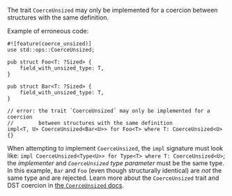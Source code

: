 The trait `CoerceUnsized` may only be implemented for a coercion between
structures with the same definition.

Example of erroneous code:

```compile_fail,E0377
#![feature(coerce_unsized)]
use std::ops::CoerceUnsized;

pub struct Foo<T: ?Sized> {
    field_with_unsized_type: T,
}

pub struct Bar<T: ?Sized> {
    field_with_unsized_type: T,
}

// error: the trait `CoerceUnsized` may only be implemented for a coercion
//        between structures with the same definition
impl<T, U> CoerceUnsized<Bar<U>> for Foo<T> where T: CoerceUnsized<U> {}
```

When attempting to implement `CoerceUnsized`, the `impl` signature must look
like: `impl CoerceUnsized<Type<U>> for Type<T> where T: CoerceUnsized<U>`;
the *implementer* and *`CoerceUnsized` type parameter* must be the same
type. In this example, `Bar` and `Foo` (even though structurally identical)
are *not* the same type and are rejected. Learn more about the `CoerceUnsized`
trait and DST coercion in
[the `CoerceUnsized` docs](../std/ops/trait.CoerceUnsized.html).
